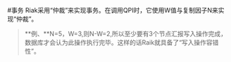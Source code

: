 #事务
Riak采用“仲裁”来实现事务。在调用QPI时，它使用W值与复制因子N来实现“仲裁”。

>**例、**N=5，W=3,则N-W=2,所以至少要有3个节点汇报写入操作完成，数据库才会认为此操作执行完毕。这样的话Raik就具备了“写入操作容错性”。